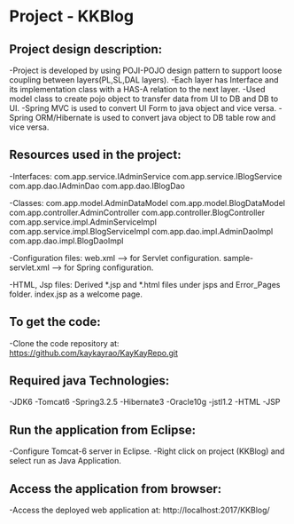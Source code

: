 Project - KKBlog
================


Project design description:
---------------------------
-Project is developed by using POJI-POJO design pattern to support loose coupling between layers(PL,SL,DAL layers).
-Each layer has Interface and its implementation class with a HAS-A relation to the next layer.
-Used model class to create pojo object to transfer data from UI to DB and DB to UI.
-Spring MVC is used to convert UI Form to java object and vice versa.
-Spring ORM/Hibernate is used to convert java object to DB table row and vice versa.


Resources used in the project:
-----------------------------
-Interfaces:
com.app.service.IAdminService
com.app.service.IBlogService
com.app.dao.IAdminDao
com.app.dao.IBlogDao

-Classes:
com.app.model.AdminDataModel
com.app.model.BlogDataModel
com.app.controller.AdminController
com.app.controller.BlogController
com.app.service.impl.AdminServiceImpl
com.app.service.impl.BlogServiceImpl
com.app.dao.impl.AdminDaoImpl
com.app.dao.impl.BlogDaoImpl

-Configuration files:
web.xml --> for Servlet configuration.
sample-servlet.xml --> for Spring configuration.

-HTML, Jsp files:
Derived *.jsp and *.html files under jsps and Error_Pages folder.
index.jsp as a welcome page.

To get the code:
----------------
-Clone the code repository at: 
	https://github.com/kaykayrao/KayKayRepo.git

Required java Technologies:
--------------------------
-JDK6
-Tomcat6
-Spring3.2.5
-Hibernate3
-Oracle10g
-jstl1.2
-HTML
-JSP


Run the application from Eclipse: 
--------------------------------
-Configure Tomcat-6 server in Eclipse.
-Right click on project (KKBlog) and select run as Java Application.


Access the application from browser:
------------------------------------
-Access the deployed web application at: 
	http://localhost:2017/KKBlog/
